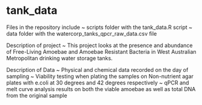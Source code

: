 # tank_data

Files in the repository include
  ~ scripts folder with the tank_data.R script
  ~ data folder with the watercorp_tanks_qpcr_raw_data.csv file
  
Description of project
  ~ This project looks at the presence and abundance of Free-Living Amoebae and Amoebae Resistant Bacteria in 
    West Australian Metropolitan drinking water storage tanks.
    
Description of Data
  ~ Physical and chemical data recorded on the day of sampling
  ~ Viability testing when plating the samples on Non-nutrient agar plates with e.coli at 30 degrees and 42 degrees          respectively 
  ~ qPCR and melt curve analysis results on both the viable amoebae as well as total DNA from the original sample